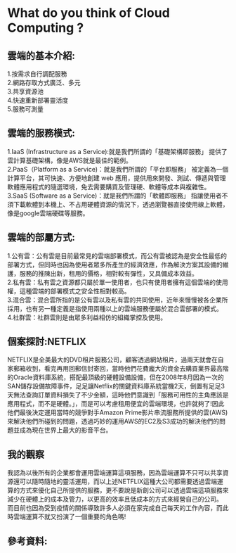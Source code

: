 What do you think of Cloud Computing ?
=
## 雲端的基本介紹:
   1.按需求自行調配服務<br>
   2.網路存取方式廣泛、多元<br>
   3.共享資源池<br>
   4.快速重新部署靈活度<br>
   5.服務可測量<br>
## 雲端的服務模式:
   1.IaaS (Infrastructure as a Service):就是我們所謂的「基礎架構即服務」 提供了雲計算基礎架構，像是AWS就是最佳的範例。<br>
   2.PaaS（Platform as a Service)：就是我們所謂的「平台即服務」 被定義為一個計算平台，其可快速、方便地創建 web 應用，提供用來開發、測試、傳遞與管理軟體應用程式的隨選環境，免去需要購買及管理硬、軟體等成本與複雜性。<br>
   3.SaaS (Software as a Service)：就是我們所謂的「軟體即服務」 指讓使用者不須下載軟體到本機上、不占用硬體資源的情況下，透過瀏覽器直接使用線上軟體，像是google雲端硬碟等服務。
## 雲端的部屬方式:
   1.公有雲：公有雲是目前最常見的雲端部署模式，而公有雲被認為是安全性最低的部署方式，但同時也因為使用者眾多所產生的經濟效應，作為解決方案其設備的維護，服務的推陳出新，租用的價格，相對較有彈性，又具備成本效益。<br>
   2.私有雲：私有雲之資源都只屬於單一使用者，也只有使用者擁有這個雲端的使用權，這種雲端的部署模式之安全性相對較高。<br>
   3.混合雲：混合雲所指的是公有雲以及私有雲的共同使用，近年來慢慢被各企業所採用，也有另一種定義是指使用兩種以上的雲端服務便屬於混合雲部署的模式。<br>
   4.社群雲：社群雲則是由眾多利益相仿的組織掌控及使用。
## 個案探討:NETFLIX
   NETFLIX是全美最大的DVD租片服務公司，顧客透過網站租片，過兩天就會在自家郵箱收到，看完再用回郵信封寄回，當時他們花費龐大的資金去購買業界最高階的Oracle資料庫系統，搭配最頂級的硬體設備設備，但在2008年8月因為一次的SAN儲存設備故障事件，足足讓Netflix的關鍵資料庫系統當機2天，倒置有足足3天無法查詢訂單資料損失了不少金額，這時他們意識到「服務可用性的主角應該是應用程式，而不是硬體。」，而是可以考慮租用便宜的雲端環境，也許就夠了!因此他們最後決定運用當時的競爭對手Amazon Prime影片串流服務所提供的雲(AWS)來解決他們所碰到的問題，透過巧妙的運用AWS的EC2及S3成功的解決他們的問題並成為現在世界上最大的影音平台。
## 我的觀察
   我認為以後所有的企業都會運用雲端運算這項服務，因為雲端運算不只可以共享資源還可以隨時隨地的靈活運用，而以上述NETFLIX這種大公司都需要透過雲端運算的方式來優化自己所提供的服務，更不要說是新創公司可以透過雲端這項服務來減少在硬體上的成本及管力，以更高的效率且低成本的方式來經營自己的公司。<br>
   而目前也因為受到疫情的關係導致許多人必須在家完成自己每天的工作內容，而此時雲端運算不就又扮演了一個重要的角色嗎!
## 參考資料:
   []()
